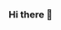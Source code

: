 ### Hi there 👋

<!--
**ravi100lad/ravi100lad** is a ✨ _special_ ✨ repository because its `README.md` (this file) appears on your GitHub profile.

User will first click on refresh button.
After that locations will fill based of device lattitude and logitude
Then user can select any location 
User will select the location and can view the future weather condition of that particular location.


